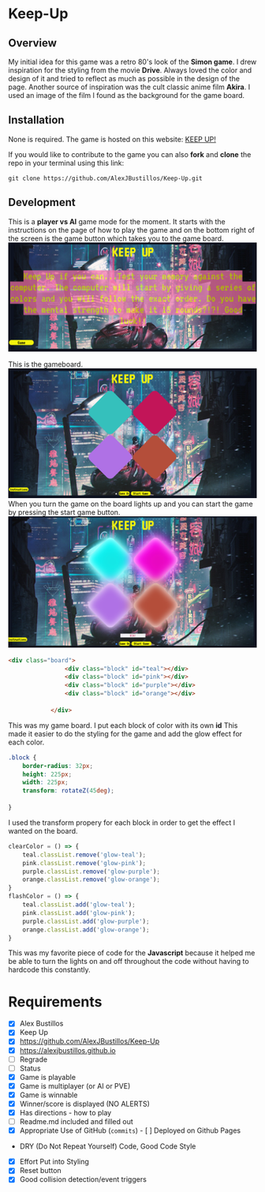 # Keep-Up

## Overview

My initial idea for this game was a retro 80's look of the **Simon game**. I drew inspiration for the styling from the movie **Drive**. Always loved the color and design of it and tried to reflect as much as possible in the design of the page. Another source of inspiration was the cult classic anime film **Akira**. I used an image of the film I found as the background for the game board.

## Installation

None is required. The game is hosted on this website:
[KEEP UP!](alexjbustillos.github.io)

If you would like to contribute to the game you can also **fork** and **clone** the repo in your terminal using this link:
```
git clone https://github.com/AlexJBustillos/Keep-Up.git
```

## Development

This is a **player vs AI** game mode for the moment. It starts with the instructions on the page of how to play the game and on the bottom right of the screen is the game button which takes you to the game board.
![Image of Instructions](KEEPUPInst.png)

This is the gameboard.
![Image of game with no lights](KeepUpnolight.png)
When you turn the game on the board lights up and you can start the game by pressing the start game button.
![Image of game with lights on](keepupwithlight.png)

```HTML
<div class="board">
                <div class="block" id="teal"></div>
                <div class="block" id="pink"></div>
                <div class="block" id="purple"></div>
                <div class="block" id="orange"></div>
                
            </div>
```
This was my game board. I put each block of color with its own **id**
This made it easier to do the styling for the game and add the glow effect for each color.

```CSS
.block {
    border-radius: 32px;
    height: 225px;
    width: 225px;
    transform: rotateZ(45deg);
    
}
```
I used the transform propery for each block in order to get the effect I wanted on the board.

```Javascript
clearColor = () => {
    teal.classList.remove('glow-teal');
    pink.classList.remove('glow-pink');
    purple.classList.remove('glow-purple');
    orange.classList.remove('glow-orange');
}
flashColor = () => {
    teal.classList.add('glow-teal');
    pink.classList.add('glow-pink');
    purple.classList.add('glow-purple');
    orange.classList.add('glow-orange');
}
```
This was my favorite piece of code for the **Javascript** because it helped me be able to turn the lights on and off throughout the code without having to hardcode this constantly. 















# Requirements
- [x] Alex Bustillos	
- [x] Keep Up
- [x] https://github.com/AlexJBustillos/Keep-Up
- [x] https://alexjbustillos.github.io	
- [ ] Regrade	
- [ ] Status	
- [x] Game is playable	
- [x] Game is multiplayer 
(or AI or PVE)
- [x] Game is winnable	
- [x] Winner/score is displayed (NO ALERTS)	
- [x] Has directions - how to play	
- [ ] Readme.md included and filled out	
- [x] Appropriate Use of GitHub (`commits`) 	- [ ] Deployed on Github Pages	
- DRY (Do Not Repeat Yourself) Code, Good Code Style	
- [x] Effort Put into Styling	
- [x] Reset button	
- [x] Good collision detection/event triggers